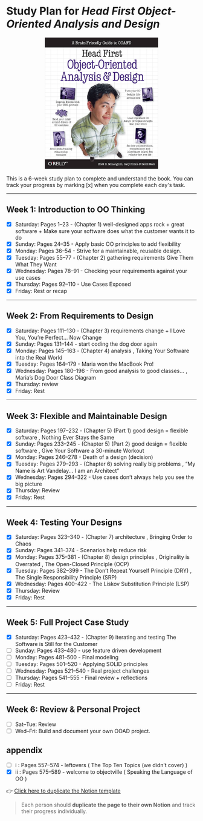 # Study Plan for *Head First Object-Oriented Analysis and Design*

<p align="center"> <img src="HFOOAD.jpg" alt="HFOOAD" width="300"> </p>

This is a 6-week study plan to complete and understand the book. You can track your progress by marking [x] when you complete each day's task.

---

## Week 1: Introduction to OO Thinking

- [x] Saturday: Pages 1–23 - (Chapter 1) well-designed apps rock + great software + Make sure your software does what the customer wants it to do
- [x] Sunday: Pages 24–35 - Apply basic OO principles to add flexibility
- [x] Monday: Pages 36–54 - Strive for a maintainable, reusable design.
- [x] Tuesday: Pages 55–77 - (Chapter 2) gathering requirements Give Them What They Want
- [x] Wednesday: Pages 78–91 - Checking your requirements against your use cases
- [x] Thursday: Pages 92–110 - Use Cases Exposed 
- [x] Friday: Rest or recap

---

## Week 2: From Requirements to Design

- [x] Saturday: Pages 111–130 - (Chapter 3) requirements change + I Love You, You’re Perfect... Now Change
- [x] Sunday: Pages 131–144 - start coding the dog door again
- [x] Monday: Pages 145–163 - (Chapter 4) analysis , Taking Your Software into the Real World
- [x] Tuesday: Pages 164–179 - Maria won the MacBook Pro!
- [x] Wednesday: Pages 180–196 - From good analysis to good classes... , Maria’s Dog Door Class Diagram
- [x] Thursday: review
- [x] Friday: Rest

---

## Week 3: Flexible and Maintainable Design

- [x] Saturday: Pages 197–232 - (Chapter 5) (Part 1) good design = flexible software , Nothing Ever Stays the Same
- [x] Sunday: Pages 233–245 - (Chapter 5) (Part 2) good design = flexible software , Give Your Software a 30-minute Workout
- [x] Monday: Pages 246–278 - Death of a design (decision)
- [x] Tuesday: Pages 279–293 - (Chapter 6) solving really big problems , “My Name is Art Vandelay... I am an Architect”
- [x] Wednesday: Pages 294–322 - Use cases don’t always help you see the big picture 
- [x] Thursday: Review
- [x] Friday: Rest

---

## Week 4: Testing Your Designs

- [x] Saturday: Pages 323–340 - (Chapter 7) architecture , Bringing Order to Chaos
- [x] Sunday: Pages 341–374 - Scenarios help reduce risk
- [x] Monday: Pages 375–381 - (Chapter 8) design principles , Originality is Overrated , The Open-Closed Principle (OCP)
- [x] Tuesday: Pages 382–399 - The Don’t Repeat Yourself Principle (DRY) , The Single Responsibility Principle (SRP)
- [x] Wednesday: Pages 400–422 - The Liskov Substitution Principle (LSP)
- [x] Thursday:  Review 
- [x] Friday: Rest

---

## Week 5: Full Project Case Study

- [x] Saturday: Pages 423–432 - (Chapter 9) iterating and testing The Software is Still for the Customer
- [ ] Sunday: Pages 433–480 - use feature driven development
- [ ] Monday: Pages 481–500 - Final modeling
- [ ] Tuesday: Pages 501–520 - Applying SOLID principles
- [ ] Wednesday: Pages 521–540 - Real project challenges
- [ ] Thursday: Pages 541–555 - Final review + reflections
- [ ] Friday: Rest

---

## Week 6: Review & Personal Project

- [ ] Sat–Tue: Review 
- [ ] Wed–Fri: Build and document your own OOAD project.

## appendix 
- [ ] i : Pages 557–574  - leftovers ( The Top Ten Topics (we didn’t cover) )
- [x] ii : Pages 575–589  - welcome to objectville ( Speaking the Language of OO )

👉 [Click here to duplicate the Notion template](https://flash-wall-183.notion.site/Study-Plan-for-Head-First-Object-Oriented-Analysis-and-Design-1e418ca809bf80e698d5c4f918f2f169?pvs=4)

> Each person should **duplicate the page to their own Notion** and track their progress individually.

